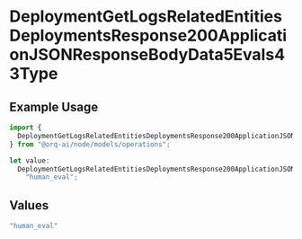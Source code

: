 # DeploymentGetLogsRelatedEntitiesDeploymentsResponse200ApplicationJSONResponseBodyData5Evals43Type

## Example Usage

```typescript
import {
  DeploymentGetLogsRelatedEntitiesDeploymentsResponse200ApplicationJSONResponseBodyData5Evals43Type,
} from "@orq-ai/node/models/operations";

let value:
  DeploymentGetLogsRelatedEntitiesDeploymentsResponse200ApplicationJSONResponseBodyData5Evals43Type =
    "human_eval";
```

## Values

```typescript
"human_eval"
```